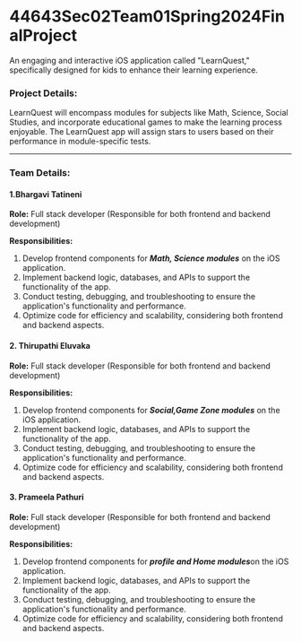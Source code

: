 # 44643Sec02Team01Spring2024FinalProject
An engaging and interactive iOS application called "LearnQuest," specifically designed for kids to enhance their learning experience.

### Project Details:
LearnQuest will encompass modules for subjects like Math, Science, Social Studies, and incorporate educational games to make the learning process enjoyable. The LearnQuest app will assign stars to users based on their performance in module-specific tests.

--- 
### Team Details:
#### 1.Bhargavi Tatineni

   **Role:** Full stack developer (Responsible for both frontend and backend development)
   
**Responsibilities:**
1.	Develop frontend components for ***Math, Science modules*** on the iOS application.
2.	Implement backend logic, databases, and APIs to support the functionality of the app.
3.	Conduct testing, debugging, and troubleshooting to ensure the application's functionality and performance.
4.	Optimize code for efficiency and scalability, considering both frontend and backend aspects.

#### 2.	Thirupathi Eluvaka

   **Role:** Full stack developer (Responsible for both frontend and backend development)
   
**Responsibilities:**
1.	Develop frontend components for ***Social,Game Zone modules*** on the iOS application.
2.	Implement backend logic, databases, and APIs to support the functionality of the app.
3.	Conduct testing, debugging, and troubleshooting to ensure the application's functionality and performance.
4.	Optimize code for efficiency and scalability, considering both frontend and backend aspects.

#### 3.	Prameela Pathuri

   **Role:** Full stack developer (Responsible for both frontend and backend development)
   
**Responsibilities:**
1.	Develop frontend components for ***profile and Home modules***on the iOS application.
2.	Implement backend logic, databases, and APIs to support the functionality of the app.
3.	Conduct testing, debugging, and troubleshooting to ensure the application's functionality and performance.
4.	Optimize code for efficiency and scalability, considering both frontend and backend aspects.

